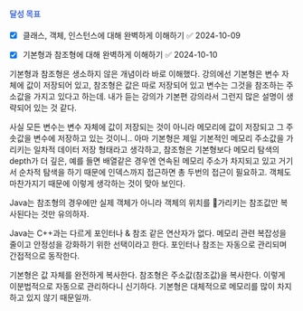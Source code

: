 #### <span style="color:royalblue">달성 목표</span>
- [x] 클래스, 객체, 인스턴스에 대해 완벽하게 이해하기 ✅ 2024-10-09
- [x] 기본형과 참조형에 대해 완벽하게 이해하기 ✅ 2024-10-10


기본형과 참조형은 생소하지 않은 개념이라 바로 이해했다. 강의에선 기본형은 변수 자체에 값이 저장되어 있고, 참조형은 값은 따로 저장되어 있고 변수는 그것을 참조하는 주소값을 가지고 있다고 하는데. 내가 듣는 강의가 기본편 강의라서 그런지 많은 설명이 생략되어 있는 것 같다.

사실 모든 변수는 변수 자체에 값이 저장되는 것이 아니라 메모리에 값이 저장되고 그 주솟값을 변수에 저장하고 있는 것이니.. 아마 기본형은 제일 기본적인 메모리 주소값을 가리키는 일차적 데이터 저장 형태라고 생각하고, 참조형은 기본형보다 메모리 탐색의 depth가 더 깊은, 예를 들면 배열같은 경우엔 연속된 메모리 주소가 차지되고 있고 거기서 순차적 탐색을 하기 때문에 인덱스까지 접근하면 총 두번의 접근이 필요하고. 객체도 마찬가지기 때문에 이렇게 생각하는 것이 맞아 보인다.

Java는 참조형의 경우에만 실제 객체가 아니라 객체의 위치를 가리키는 참조값만 복사된다는 것만 유의하자.

Java는 C++과는 다르게 포인터나 & 참조 같은 연산자가 없다. 메모리 관련 복잡성을 줄이고 안정성을 강화하기 위한 선택이라고 한다. 포인터나 참조는 자동으로 관리되며 간접적으로 동작한다.

기본형은 값 자체를 완전하게 복사한다. 참조형은 주소값(참조값)을 복사한다. 이렇게 이분법적으로 자동으로 관리하다니 신기하다. 기본형은 대체적으로 메모리를 많이 차지하고 있지 않기 때문일까.

